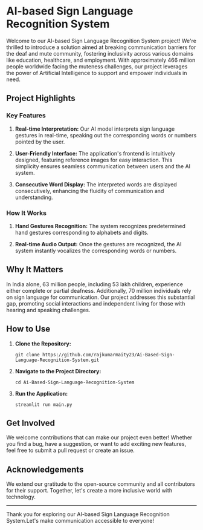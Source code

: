 # AI-based Sign Language Recognition System

Welcome to our AI-based Sign Language Recognition System project! We're thrilled to introduce a solution aimed at breaking communication barriers for the deaf and mute community, fostering inclusivity across various domains like education, healthcare, and employment. With approximately 466 million people worldwide facing the muteness challenges, our project leverages the power of Artificial Intelligence to support and empower individuals in need.

## Project Highlights

### Key Features

1. **Real-time Interpretation:** Our AI model interprets sign language gestures in real-time, speaking out the corresponding words or numbers pointed by the user.
   
2. **User-Friendly Interface:** The application's frontend is intuitively designed, featuring reference images for easy interaction. This simplicity ensures seamless communication between users and the AI system.

3. **Consecutive Word Display:** The interpreted words are displayed consecutively, enhancing the fluidity of communication and understanding.

### How It Works

1. **Hand Gestures Recognition:** The system recognizes predetermined hand gestures corresponding to alphabets and digits.

2. **Real-time Audio Output:** Once the gestures are recognized, the AI system instantly vocalizes the corresponding words or numbers.

## Why It Matters

In India alone, 63 million people, including 53 lakh children, experience either complete or partial deafness. Additionally, 70 million individuals rely on sign language for communication. Our project addresses this substantial gap, promoting social interactions and independent living for those with hearing and speaking challenges.

## How to Use

1. **Clone the Repository:**
   ```
   git clone https://github.com/rajkumarmaity23/Ai-Based-Sign-Language-Recognition-System.git
   ```

2. **Navigate to the Project Directory:**
   ```
   cd Ai-Based-Sign-Language-Recognition-System
   ```

3. **Run the Application:**
   ```
   streamlit run main.py
   ```


## Get Involved

We welcome contributions that can make our project even better! Whether you find a bug, have a suggestion, or want to add exciting new features, feel free to submit a pull request or create an issue.

## Acknowledgements

We extend our gratitude to the open-source community and all contributors for their support. Together, let's create a more inclusive world with technology.

---

Thank you for exploring our AI-based Sign Language Recognition System.Let's make communication accessible to everyone!
